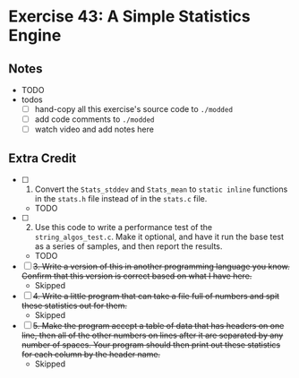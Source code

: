 # Exercise 43: A Simple Statistics Engine

## Notes

- TODO
- todos
  - [ ] hand-copy all this exercise's source code to `./modded`
  - [ ] add code comments to `./modded`
  - [ ] watch video and add notes here

## Extra Credit

- [ ] 1. Convert the `Stats_stddev` and `Stats_mean` to `static inline` functions in the `stats.h` file instead of in the `stats.c` file.
  - TODO
- [ ] 2. Use this code to write a performance test of the `string_algos_test.c`. Make it optional, and have it run the base test as a series of samples, and then report the results.
  - TODO
- [ ] ~~3. Write a version of this in another programming language you know. Confirm that this version is correct based on what I have here.~~
  - Skipped
- [ ] ~~4. Write a little program that can take a file full of numbers and spit these statistics out for them.~~
  - Skipped
- [ ] ~~5. Make the program accept a table of data that has headers on one line, then all of the other numbers on lines after it are separated by any number of spaces. Your program should then print out these statistics for each column by the header name.~~
  - Skipped
